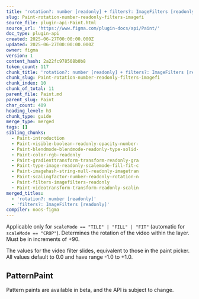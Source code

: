 ```yaml
---
title: 'rotation?: number [readonly] + filters?: ImageFilters [readonly]'
slug: Paint-rotation-number-readonly-filters-imagefi
source_file: plugin-api-Paint.html
source_url: 'https://www.figma.com/plugin-docs/api/Paint/'
doc_type: plugin-api
created: 2025-06-27T00:00:00.000Z
updated: 2025-06-27T00:00:00.000Z
owner: figma
version: 1
content_hash: 2a22fc978508b0b8
token_count: 117
chunk_title: 'rotation?: number [readonly] + filters?: ImageFilters [readonly]'
chunk_slug: Paint-rotation-number-readonly-filters-imagefi
chunk_index: 10
chunk_of_total: 11
parent_file: Paint.md
parent_slug: Paint
char_count: 409
heading_level: h3
chunk_type: guide
merge_type: merged
tags: []
sibling_chunks:
  - Paint-introduction
  - Paint-visible-boolean-readonly-opacity-number-
  - Paint-blendmode-blendmode-readonly-type-solid-
  - Paint-color-rgb-readonly
  - Paint-gradienttransform-transform-readonly-gra
  - Paint-type-image-readonly-scalemode-fill-fit-c
  - Paint-imagehash-string-null-readonly-imagetran
  - Paint-scalingfactor-number-readonly-rotation-n
  - Paint-filters-imagefilters-readonly
  - Paint-videotransform-transform-readonly-scalin
merged_titles:
  - 'rotation?: number [readonly]'
  - 'filters?: ImageFilters [readonly]'
compiler: noos-figma
---
```


Applicable only for `scaleMode == "TILE" | "FILL" | "FIT"` (automatic for `scaleMode == "CROP"`). Determines the rotation of the video within the layer. Must be in increments of +90.

The values for the video filter slides, equivalent to those in the paint picker. All values default to 0.0 and have range -1.0 to +1.0.

## PatternPaint

Pattern paints are available in beta, and the API is subject to change.
